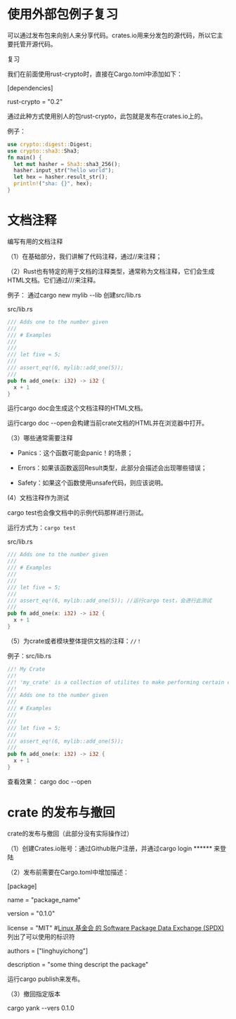 # 使用外部包例子复习

可以通过发布包来向别人来分享代码。crates.io用来分发包的源代码，所以它主要托管开源代码。  

复习 

我们在前面使用rust-crypto时，直接在Cargo.toml中添加如下：  

[dependencies] 

rust-crypto = "0.2"  

通过此种方式使用别人的包rust-crypto，此包就是发布在crates.io上的。  

例子：

```rust
use crypto::digest::Digest; 
use crypto::sha3::Sha3; 
fn main() { 
  let mut hasher = Sha3::sha3_256(); 
  hasher.input_str("hello world"); 
  let hex = hasher.result_str(); 
  println!("sha: {}", hex); 
}
```

# 文档注释

编写有用的文档注释 

（1）在基础部分，我们讲解了代码注释，通过//来注释； 

（2）Rust也有特定的用于文档的注释类型，通常称为文档注释，它们会生成HTML文档。它们通过///来注释。

 例子： 通过cargo new mylib --lib 创建src/lib.rs  

src/lib.rs 

```rust
/// Adds one to the number given 
/// 
/// # Examples 
/// 
///  
/// let five = 5; 
/// 
/// assert_eq!(6, mylib::add_one(5)); 
///  
pub fn add_one(x: i32) -> i32 {
  x + 1 
} 
```

 运行cargo doc会生成这个文档注释的HTML文档。 

运行cargo doc --open会构建当前crate文档的HTML并在浏览器中打开。 

（3）哪些通常需要注释 

* Panics：这个函数可能会panic！的场景；

* Errors：如果该函数返回Result类型，此部分会描述会出现哪些错误； 

* Safety：如果这个函数使用unsafe代码，则应该说明。

(4）文档注释作为测试

 cargo test也会像文档中的示例代码那样进行测试。

 运行方式为：```cargo test ```

src/lib.rs 

```rust
/// Adds one to the number given 
/// 
/// # Examples 
/// 
///  
/// let five = 5; 
/// 
/// assert_eq!(6, mylib::add_one(5)); //运行cargo test，会进行此测试 
///  
pub fn add_one(x: i32) -> i32 { 
  x + 1 
}  
```

（5）为crate或者模块整体提供文档的注释：```//！``` 

例子：src/lib.rs  

```rust
//! My Crate 
//! 
//! 'my_crate' is a collection of utilites to make performing certain calculations more convenient 
//! 
/// Adds one to the number given 
/// 
/// # Examples 
/// 
///  
/// let five = 5; 
/// 
/// assert_eq!(6, mylib::add_one(5)); 
///  
pub fn add_one(x: i32) -> i32 {
  x + 1 
}  
```

查看效果：  cargo doc --open

# crate 的发布与撤回

crate的发布与撤回（此部分没有实际操作过） 

（1）创建Crates.io账号：通过Github账户注册，并通过cargo login ****** 来登陆 

（2）发布前需要在Cargo.toml中增加描述： 

 [package] 

name = "package_name" 

version = "0.1.0" 

license = "MIT" #[Linux 基金会 的 Software Package Data Exchange (SPDX)](http://spdx.org/licenses/) 列出了可以使用的标识符

authors = ["linghuyichong"]

description = "some thing descript the package"  

运行cargo publish来发布。

（3）撤回指定版本  

cargo yank --vers 0.1.0

